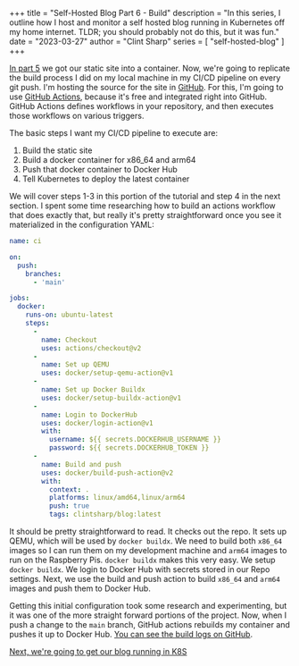 +++
title = "Self-Hosted Blog Part 6 - Build"
description = "In this series, I outline how I host and monitor a self hosted blog running in Kubernetes off my home internet. TLDR; you should probably not do this, but it was fun."
date = "2023-03-27"
author = "Clint Sharp"
series = [ "self-hosted-blog" ]
+++

[In part 5](../4) we got our static site into a container. Now, we're going to replicate the build process I did on my local machine in my CI/CD pipeline on every git push. I'm hosting the source for the site in [GitHub](https://github.com/coccyx/blog). For this, I'm going to use [GitHub Actions](https://docs.github.com/en/actions), because it's free and integrated right into GitHub. GitHub Actions defines workflows in your repository, and then executes those workflows on various triggers.

The basic steps I want my CI/CD pipeline to execute are:

1. Build the static site
1. Build a docker container for x86_64 and arm64
1. Push that docker container to Docker Hub
1. Tell Kubernetes to deploy the latest container

We will cover steps 1-3 in this portion of the tutorial and step 4 in the next section. I spent some time researching how to build an actions workflow that does exactly that, but really it's pretty straightforward once you see it materialized in the configuration YAML:

```yaml
name: ci

on:
  push:
    branches:
      - 'main'

jobs:
  docker:
    runs-on: ubuntu-latest
    steps:
      -
        name: Checkout
        uses: actions/checkout@v2
      -
        name: Set up QEMU
        uses: docker/setup-qemu-action@v1
      -
        name: Set up Docker Buildx
        uses: docker/setup-buildx-action@v1
      -
        name: Login to DockerHub
        uses: docker/login-action@v1 
        with:
          username: ${{ secrets.DOCKERHUB_USERNAME }}
          password: ${{ secrets.DOCKERHUB_TOKEN }}
      -
        name: Build and push
        uses: docker/build-push-action@v2
        with:
          context: .
          platforms: linux/amd64,linux/arm64
          push: true
          tags: clintsharp/blog:latest
```

It should be pretty straightforward to read. It checks out the repo. It sets up QEMU, which will be used by `docker buildx`. We need to build both `x86_64` images so I can run them on my development machine and `arm64` images to run on the Raspberry Pis. `docker buildx` makes this very easy. We setup `docker buildx`. We login to Docker Hub with secrets stored in our Repo settings. Next, we use the build and push action to build `x86_64` and `arm64` images and push them to Docker Hub.

Getting this initial configuration took some research and experimenting, but it was one of the more straight forward portions of the project. Now, when I push a change to the `main` branch, GitHub actions rebuilds my container and pushes it up to Docker Hub. [You can see the build logs on GitHub](https://github.com/coccyx/blog/runs/5103572128?check_suite_focus=true).

[Next, we're going to get our blog running in K8S](../6)

